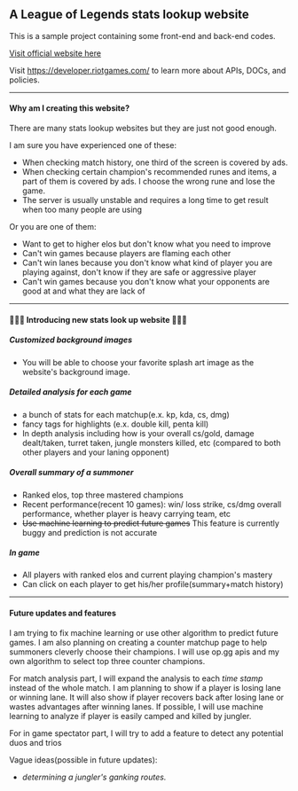 ## A League of Legends stats lookup website

This is a sample project containing some front-end and back-end codes.

[Visit official website here](https://sheltered-spire-49972.herokuapp.com/)

Visit https://developer.riotgames.com/ to learn more about APIs, DOCs, and policies.

---

#### Why am I creating this website?

There are many stats lookup websites but they are just not good enough.    

I am sure you have experienced one of these:
* When checking match history, one third of the screen is covered by ads. 
* When checking certain champion's recommended runes and items, a part of them is covered by ads. I choose the wrong rune and lose the game.
* The server is usually unstable and requires a long time to get result when too many people are using

Or you are one of them:
* Want to get to higher elos but don't know what you need to improve
* Can't win games because players are flaming each other
* Can't win lanes because you don't know what kind of player you are playing against, don't know if they are safe or aggressive player
* Can't win games because you don't know what your opponents are good at and what they are lack of

---

#### :clap::clap::clap: Introducing new stats look up website :clap::clap::clap:

##### Customized background images
* You will be able to choose your favorite splash art image as the website's background image.

##### Detailed analysis for each game
* a bunch of stats for each matchup(e.x. kp, kda, cs, dmg)
* fancy tags for highlights (e.x. double kill, penta kill)
* In depth analysis including how is your overall cs/gold, damage dealt/taken, turret taken, jungle monsters killed, etc (compared to both other players and your laning opponent)

##### Overall summary of a summoner
* Ranked elos, top three mastered champions
* Recent performance(recent 10 games): win/ loss strike, cs/dmg overall performance, whether player is heavy carrying team, etc
* ~~Use machine learning to predict future games~~ This feature is currently buggy and prediction is not accurate

##### In game
* All players with ranked elos and current playing champion's mastery
* Can click on each player to get his/her profile(summary+match history)

---

#### Future updates and features
I am trying to fix machine learning or use other algorithm to predict future games. I am also planning on creating a counter matchup page to help summoners cleverly choose their champions. I will use op.gg apis and my own algorithm to select top three counter champions.

For match analysis part, I will expand the analysis to each *time stamp* instead of the whole match. I am planning to show if a player is losing lane or winning lane. It will also show if player recovers back after losing lane or  wastes advantages after winning lanes.
If possible, I will use machine learning to analyze if player is easily camped and killed by jungler.

For in game spectator part, I will try to add a feature to detect any potential duos and trios


Vague ideas(possible in future updates):
* *determining a jungler's ganking routes.*

